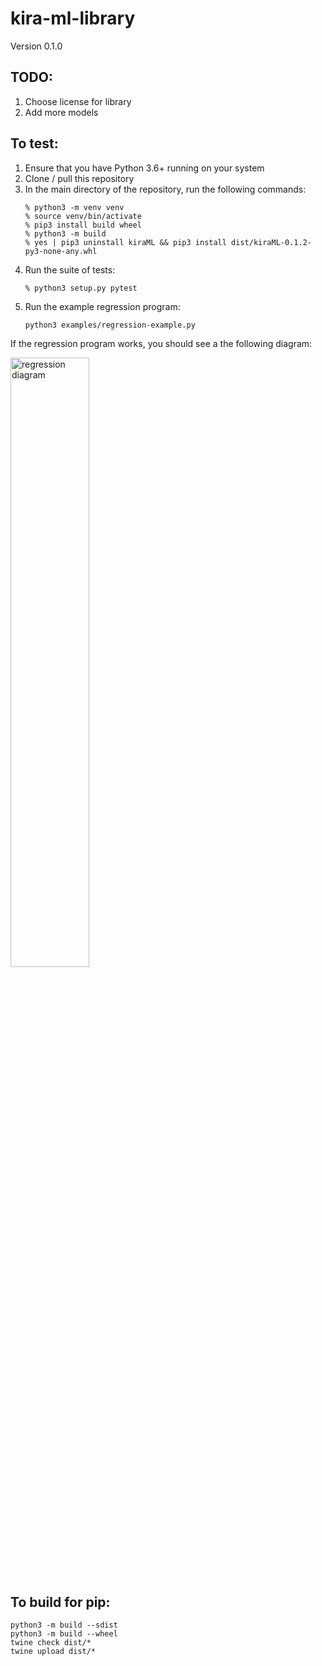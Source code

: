 # kira-ml-library
Version 0.1.0

## TODO:

1. Choose license for library
2. Add more models

## To test:
1. Ensure that you have Python 3.6+ running on your system
1. Clone / pull this repository
1. In the main directory of the repository, run the following commands:
   ```
   % python3 -m venv venv
   % source venv/bin/activate
   % pip3 install build wheel
   % python3 -m build
   % yes | pip3 uninstall kiraML && pip3 install dist/kiraML-0.1.2-py3-none-any.whl
   ```
1. Run the suite of tests:
   ```
   % python3 setup.py pytest
   ```
1. Run the example regression program:
   ```
   python3 examples/regression-example.py
   ```  

If the regression program works, you should see a the following diagram:

<img src="images/regression-fig.png" alt="regression diagram" width="50%">

## To build for pip:

```
python3 -m build --sdist
python3 -m build --wheel
twine check dist/*
twine upload dist/*
```
